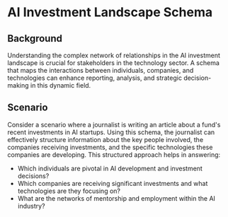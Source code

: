 # AI Investment Landscape Schema

## Background

Understanding the complex network of relationships in the AI investment landscape is crucial for stakeholders in the technology sector. A schema that maps the interactions between individuals, companies, and technologies can enhance reporting, analysis, and strategic decision-making in this dynamic field.

## Scenario

Consider a scenario where a journalist is writing an article about a fund's recent investments in AI startups. Using this schema, the journalist can effectively structure information about the key people involved, the companies receiving investments, and the specific technologies these companies are developing. This structured approach helps in answering:

- Which individuals are pivotal in AI development and investment decisions?
- Which companies are receiving significant investments and what technologies are they focusing on?
- What are the networks of mentorship and employment within the AI industry?

